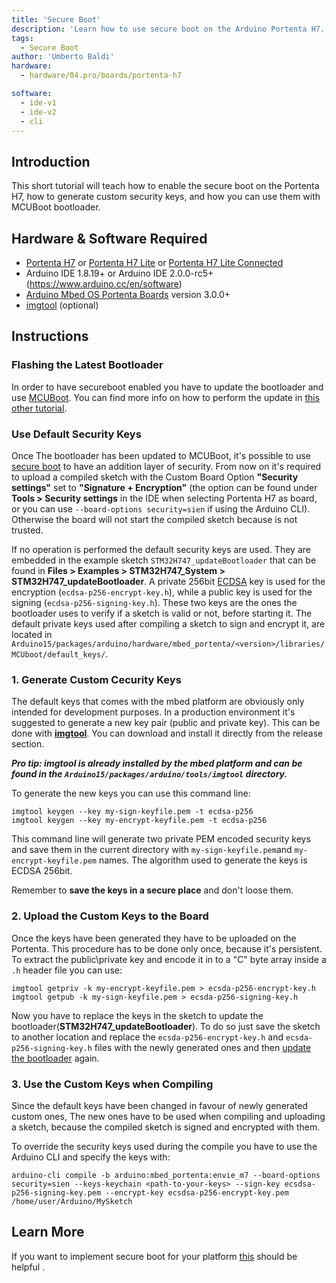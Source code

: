 ```yaml
---
title: 'Secure Boot'
description: 'Learn how to use secure boot on the Arduino Portenta H7.'
tags: 
  - Secure Boot
author: 'Umberto Baldi'
hardware:
  - hardware/04.pro/boards/portenta-h7

software:
  - ide-v1
  - ide-v2
  - cli
---
```


## Introduction
This short tutorial will teach how to enable the secure boot on the Portenta H7, how to generate custom security keys, and how you can use them with MCUBoot bootloader.

## Hardware & Software Required
-   [Portenta H7](https://store.arduino.cc/portenta-h7) or [Portenta H7 Lite](https://store.arduino.cc/products/portenta-h7-lite) or [Portenta H7 Lite Connected](https://store.arduino.cc/products/portenta-h7-lite-connected)
-   Arduino IDE 1.8.19+  or Arduino IDE 2.0.0-rc5+ (https://www.arduino.cc/en/software)
-   [Arduino Mbed OS Portenta Boards](https://github.com/arduino/ArduinoCore-mbed) version 3.0.0+
-   [imgtool](https://github.com/arduino/imgtool-packing/releases/latest) (optional)

## Instructions

### Flashing the Latest Bootloader
In order to have secureboot enabled you have to update the bootloader and use [MCUBoot](https://www.mcuboot.com/). You can find more info on how to perform the update in [this other tutorial](../por-ard-bl/content.md).

### Use Default Security Keys
Once The bootloader has been updated to MCUBoot, it's possible to use [secure boot](https://www.keyfactor.com/blog/what-is-secure-boot-its-where-iot-security-starts/) to have an addition layer of security. From now on it's required to upload a compiled sketch with the Custom Board Option **"Security settings"** set to **"Signature + Encryption"** (the option can be found under **Tools > Security settings** in the IDE when selecting Portenta H7 as board, or you can use `--board-options security=sien` if using the Arduino CLI). Otherwise the board will not start the compiled sketch because is not trusted. 

If no operation is performed the default security keys are used.
They are embedded in the example sketch `STM32H747_updateBootloader` that can be found in  **Files > Examples > STM32H747_System > STM32H747_updateBootloader**. A private 256bit [ECDSA](https://en.wikipedia.org/wiki/Elliptic_Curve_Digital_Signature_Algorithm) key is used for the encryption (`ecdsa-p256-encrypt-key.h`), while a public key is used for the signing (`ecdsa-p256-signing-key.h`). These two keys are the ones the bootloader uses to verify if a sketch is valid or not, before starting it. The default private keys used after compiling a sketch to sign and encrypt it, are located in `Arduino15/packages/arduino/hardware/mbed_portenta/<version>/libraries/MCUboot/default_keys/`.

### 1. Generate Custom Cecurity Keys
The default keys that comes with the mbed platform are obviously only intended for development purposes. In a production environment it's suggested to generate a new key pair (public and private key).
This can be done with [**imgtool**](https://github.com/arduino/imgtool-packing/releases/latest). You can download and install it directly from the release section.

***Pro tip: imgtool is already installed by the mbed platform and can be found in the `Arduino15/packages/arduino/tools/imgtool` directory.***

To generate the new keys you can use this command line:
```
imgtool keygen --key my-sign-keyfile.pem -t ecdsa-p256
imgtool keygen --key my-encrypt-keyfile.pem -t ecdsa-p256
```
This command line will generate two private PEM encoded security keys and save them in the current directory with `my-sign-keyfile.pem`and `my-encrypt-keyfile.pem` names. The algorithm used to generate the keys is ECDSA 256bit.

Remember to **save the keys in a secure place** and don't loose them.

### 2. Upload the Custom Keys to the Board
Once the keys have been generated they have to be uploaded on the Portenta. This procedure has to be done only once, because it's persistent. To extract the public\private key and encode it in to a "C" byte array inside a `.h` header file you can use:
```
imgtool getpriv -k my-encrypt-keyfile.pem > ecsda-p256-encrypt-key.h 
imgtool getpub -k my-sign-keyfile.pem > ecsda-p256-signing-key.h
```

Now you have to replace the keys in the sketch to update the bootloader(**STM32H747_updateBootloader**).
To do so just save the sketch to another location and replace the `ecsda-p256-encrypt-key.h` and `ecsda-p256-signing-key.h` files with the newly generated ones and then [update the bootloader](../por-ard-bl/content.md) again.

### 3. Use the Custom Keys when Compiling 
Since the default keys have been changed in favour of newly generated custom ones, The new ones have to be used when compiling and uploading a sketch, because the compiled sketch is signed and encrypted with them.

To override the security keys used during the compile you have to use the Arduino CLI and specify the keys with:
```
arduino-cli compile -b arduino:mbed_portenta:envie_m7 --board-options security=sien --keys-keychain <path-to-your-keys> --sign-key ecsdsa-p256-signing-key.pem --encrypt-key ecsdsa-p256-encrypt-key.pem /home/user/Arduino/MySketch
```

## Learn More
If you want to implement secure boot for your platform [this](https://arduino.github.io/arduino-cli/latest/guides/secure-boot/) should be helpful .
